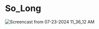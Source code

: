 # So_Long

![Screencast from 07-23-2024 11_36_12 AM](https://github.com/user-attachments/assets/70e3daf8-b0c5-4646-8d62-10b2b87a7d52)
